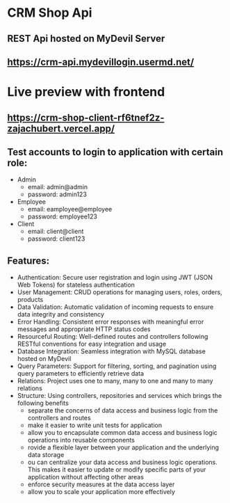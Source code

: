 # CRM Shop Api
## REST Api hosted on MyDevil Server 
## https://crm-api.mydevillogin.usermd.net/

# Live preview with frontend
## https://crm-shop-client-rf6tnef2z-zajachubert.vercel.app/

## Test accounts to login to application with certain role:
- Admin
  - email: admin@admin
  - password: admin123
- Employee
  - email: eamployee@employee
  - password: employee123
- Client
  - email: client@client
  - password: client123

## Features:
- Authentication: Secure user registration and login using JWT (JSON Web Tokens) for stateless authentication 
- User Management: CRUD operations for managing users, roles, orders, products 
- Data Validation: Automatic validation of incoming requests to ensure data integrity and consistency
- Error Handling: Consistent error responses with meaningful error messages and appropriate HTTP status codes
- Resourceful Routing: Well-defined routes and controllers following RESTful conventions for easy integration and usage
- Database Integration: Seamless integration with MySQL database hosted on MyDevil
- Query Parameters: Support for filtering, sorting, and pagination using query parameters to efficiently retrieve data
- Relations: Project uses one to many, many to one and many to many relations
- Structure: Using controllers, repositories and services which brings the following benefits
  - separate the concerns of data access and business logic from the controllers and routes
  - make it easier to write unit tests for application
  - allow you to encapsulate common data access and business logic operations into reusable components
  - rovide a flexible layer between your application and the underlying data storage
  - ou can centralize your data access and business logic operations. This makes it easier to update or modify specific parts of your application without affecting other areas
  - enforce security measures at the data access layer
  - allow you to scale your application more effectively



